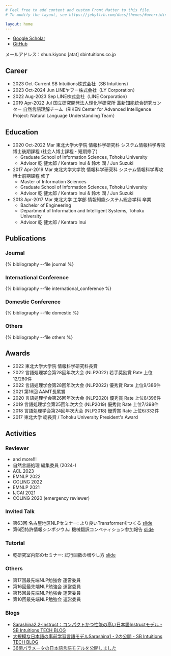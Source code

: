 ```yaml
---
# Feel free to add content and custom Front Matter to this file.
# To modify the layout, see https://jekyllrb.com/docs/themes/#overriding-theme-defaults

layout: home
---
```


- [Google Scholar](https://scholar.google.co.jp/citations?user=LS3EdOoAAAAJ&hl=ja)
- [GitHub](https://github.com/butsugiri)

メールアドレス：shun.kiyono [atat] sbintuitions.co.jp

## Career

- 2023 Oct-Current	  SB Intuitions株式会社（SB Intuitions）
- 2023 Oct-2024 Jun	  LINEヤフー株式会社（LY Corporation）
- 2022 Aug-2023 Sep 	LINE株式会社（LINE Corporation）
- 2019 Apr-2022 Jul 	国立研究開発法人理化学研究所 革新知能統合研究センター 自然言語理解チーム（RIKEN Center for Advanced Intelligence Project: Natural Language Understanding Team）

## Education

- 2020 Oct-2022 Mar 	東北大学大学院 情報科学研究科 システム情報科学専攻 博士後期課程 (社会人博士課程・短期修了)
  - Graduate School of Information Sciences, Tohoku University
  - Advisor 乾 健太郎 / Kentaro Inui & 鈴木 潤 / Jun Suzuki
- 2017 Apr-2019 Mar 	東北大学大学院 情報科学研究科 システム情報科学専攻 博士前期課程 修了
  - Master of Information Sciences
  - Graduate School of Information Sciences, Tohoku University
  - Advisor 乾 健太郎 / Kentaro Inui & 鈴木 潤 / Jun Suzuki
- 2013 Apr-2017 Mar 	東北大学 工学部 情報知能システム総合学科 卒業
  - Bachelor of Engineering
  - Department of Information and Intelligent Systems, Tohoku University
  - Advisor 乾 健太郎 / Kentaro Inui 

## Publications

### Journal

{% bibliography --file journal %}

### International Conference

{% bibliography --file international_conference %}

### Domestic Conference

{% bibliography --file domestic %}

### Others

{% bibliography --file others %}

## Awards

- 2022 	東北大学大学院 情報科学研究科長賞
- 2022 	言語処理学会第28回年次大会 (NLP2022) 若手奨励賞 Rate 上位12/280件
- 2022 	言語処理学会第28回年次大会 (NLP2022) 優秀賞 Rate 上位9/386件
- 2021 	第16回 AAMT長尾賞
- 2020 	言語処理学会第26回年次大会 (NLP2020) 優秀賞 Rate 上位8/396件
- 2019 	言語処理学会第25回年次大会 (NLP2019) 優秀賞 Rate 上位7/398件
- 2018 	言語処理学会第24回年次大会 (NLP2018) 優秀賞 Rate 上位6/332件
- 2017 	東北大学 総長賞 / Tohoku University President's Award

## Activities

### Reviewer

- and more!!!
- 自然言語処理 編集委員 (2024-)
- ACL 2023
- EMNLP 2022
- COLING 2022
- EMNLP 2021
- IJCAI 2021
- COLING 2020 (emergency reviewer)

### Invited Talk

- 第63回 名古屋地区NLPセミナー: より良いTransformerをつくる [slide](https://speakerdeck.com/butsugiri/yoriliang-itransformerwotukuru)
- 第6回特許情報シンポジウム: 機械翻訳コンペティション参加報告 [slide](https://speakerdeck.com/butsugiri/ji-jie-fan-yi-konpeteisiyoncan-jia-bao-gao)

### Tutorial

- 乾研究室内部のセミナー: 試行回数の増やし方 [slide](https://speakerdeck.com/butsugiri/increasing-number-of-attempts-ver-2021)

### Others

- 第17回最先端NLP勉強会 運営委員
- 第16回最先端NLP勉強会 運営委員
- 第15回最先端NLP勉強会 運営委員
- 第10回最先端NLP勉強会 運営委員

### Blogs

- [Sarashina2.2-Instruct：コンパクトかつ性能の高い日本語Instructモデル - SB Intuitions TECH BLOG](https://www.sbintuitions.co.jp/blog/entry/2025/03/07/093143)
- [大規模な日本語の事前学習言語モデルSarashina1・2の公開 - SB Intuitions TECH BLOG](https://www.sbintuitions.co.jp/blog/entry/2024/06/26/115641)
- [36億パラメータの日本語言語モデルを公開しました](https://engineering.linecorp.com/ja/blog/3.6-billion-parameter-japanese-language-model)
